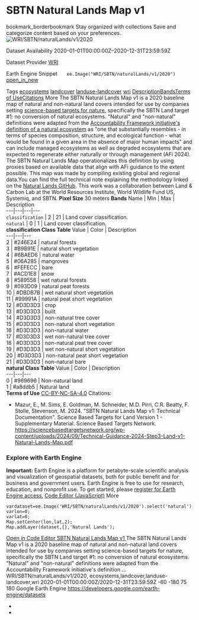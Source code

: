  
#  SBTN Natural Lands Map v1 
bookmark_borderbookmark Stay organized with collections  Save and categorize content based on your preferences.
![WRI/SBTN/naturalLands/v1/2020](https://developers.google.com/earth-engine/datasets/images/WRI/WRI_SBTN_naturalLands_v1_2020_sample.png) 

Dataset Availability
    2020-01-01T00:00:00Z–2020-12-31T23:59:59Z 

Dataset Provider
     [ WRI ](https://github.com/wri/natural-lands-map/tree/main) 

Earth Engine Snippet
     `    ee.Image("WRI/SBTN/naturalLands/v1/2020")   ` [ open_in_new ](https://code.earthengine.google.com/?scriptPath=Examples:Datasets/WRI/WRI_SBTN_naturalLands_v1_2020) 

Tags
     [ecosystems](https://developers.google.com/earth-engine/datasets/tags/ecosystems) [landcover](https://developers.google.com/earth-engine/datasets/tags/landcover) [landuse-landcover](https://developers.google.com/earth-engine/datasets/tags/landuse-landcover) [wri](https://developers.google.com/earth-engine/datasets/tags/wri)
[Description](https://developers.google.com/earth-engine/datasets/catalog/WRI_SBTN_naturalLands_v1_2020#description)[Bands](https://developers.google.com/earth-engine/datasets/catalog/WRI_SBTN_naturalLands_v1_2020#bands)[Terms of Use](https://developers.google.com/earth-engine/datasets/catalog/WRI_SBTN_naturalLands_v1_2020#terms-of-use)[Citations](https://developers.google.com/earth-engine/datasets/catalog/WRI_SBTN_naturalLands_v1_2020#citations) More
The SBTN Natural Lands Map v1 is a 2020 baseline map of natural and non-natural land covers intended for use by companies setting [science-based targets for nature](https://sciencebasedtargetsnetwork.org/companies/take-action/), specifically the SBTN Land target #1: no conversion of natural ecosystems.
"Natural" and "non-natural" definitions were adapted from the [Accountability Framework initiative's definition of a natural ecosystem](https://accountability-framework.org/use-the-accountability-framework/definitions/natural-ecosystem/) as "one that substantially resembles - in terms of species composition, structure, and ecological function - what would be found in a given area in the absence of major human impacts" and can include managed ecosystems as well as degraded ecosystems that are expected to regenerate either naturally or through management (AFi 2024). The SBTN Natural Lands Map operationalizes this definition by using proxies based on available data that align with AFi guidance to the extent possible.
This map was made by compiling existing global and regional data.You can find the full technical note explaining the methodology linked on the [Natural Lands GitHub](https://github.com/wri/natural-lands-map). This work was a collaboration between Land & Carbon Lab at the World Resources Institute, World Wildlife Fund US, Systemiq, and SBTN.
**Pixel Size** 30 meters 
**Bands**
Name | Min | Max | Description  
---|---|---|---  
`classification` |  2  |  21  | Land cover classification.  
`natural` |  0  |  1  | Land cover classification.  
**classification Class Table**
Value | Color | Description  
---|---|---  
2 | #246E24 | natural forests  
3 | #B9B91E | natural short vegetation  
4 | #6BAED6 | natural water  
5 | #06A285 | mangroves  
6 | #FEFECC | bare  
7 | #ACD1E8 | snow  
8 | #589558 | wet natural forests  
9 | #093D09 | natural peat forests  
10 | #DBDB7B | wet natural short vegetation  
11 | #99991A | natural peat short vegetation  
12 | #D3D3D3 | crop  
13 | #D3D3D3 | built  
14 | #D3D3D3 | non-natural tree cover  
15 | #D3D3D3 | non-natural short vegetation  
16 | #D3D3D3 | non-natural water  
17 | #D3D3D3 | wet non-natural tree cover  
18 | #D3D3D3 | non-natural peat tree cover  
19 | #D3D3D3 | wet non-natural short vegetation  
20 | #D3D3D3 | non-natural peat short vegetation  
21 | #D3D3D3 | non-natural bare  
**natural Class Table**
Value | Color | Description  
---|---|---  
0 | #969696 | Non-natural land  
1 | #a8ddb5 | Natural land  
**Terms of Use**
[CC-BY-NC-SA-4.0](https://spdx.org/licenses/CC-BY-NC-SA-4.0.html)
Citations:
  * Mazur, E., M. Sims, E. Goldman, M. Schneider, M.D. Pirri, C.R. Beatty, F. Stolle, Stevenson, M. 2024. "SBTN Natural Lands Map v1: Technical Documentation". Science Based Targets for Land Version 1 - Supplementary Material. Science Based Targets Network. <https://sciencebasedtargetsnetwork.org/wp-content/uploads/2024/09/Technical-Guidance-2024-Step3-Land-v1-Natural-Lands-Map.pdf>


### Explore with Earth Engine
**Important:** Earth Engine is a platform for petabyte-scale scientific analysis and visualization of geospatial datasets, both for public benefit and for business and government users. Earth Engine is free to use for research, education, and nonprofit use. To get started, please [register for Earth Engine access.](https://console.cloud.google.com/earth-engine)
[Code Editor (JavaScript)](https://developers.google.com/earth-engine/datasets/catalog/WRI_SBTN_naturalLands_v1_2020#code-editor-javascript-sample) More
```
vardataset=ee.Image('WRI/SBTN/naturalLands/v1/2020').select('natural');
varlon=0;
varlat=0;
Map.setCenter(lon,lat,2);
Map.addLayer(dataset,{},'Natural Lands');
```
[ Open in Code Editor ](https://code.earthengine.google.com/?scriptPath=Examples:Datasets/WRI/WRI_SBTN_naturalLands_v1_2020)
[ SBTN Natural Lands Map v1 ](https://developers.google.com/earth-engine/datasets/catalog/WRI_SBTN_naturalLands_v1_2020)
The SBTN Natural Lands Map v1 is a 2020 baseline map of natural and non-natural land covers intended for use by companies setting science-based targets for nature, specifically the SBTN Land target #1: no conversion of natural ecosystems. "Natural" and "non-natural" definitions were adapted from the Accountability Framework initiative's definition …
WRI/SBTN/naturalLands/v1/2020, ecosystems,landcover,landuse-landcover,wri 
2020-01-01T00:00:00Z/2020-12-31T23:59:59Z
-60 -180 75 180 
Google Earth Engine
https://developers.google.com/earth-engine/datasets
  * [ ](https://doi.org/https://github.com/wri/natural-lands-map/tree/main)
  * [ ](https://doi.org/https://developers.google.com/earth-engine/datasets/catalog/WRI_SBTN_naturalLands_v1_2020)


